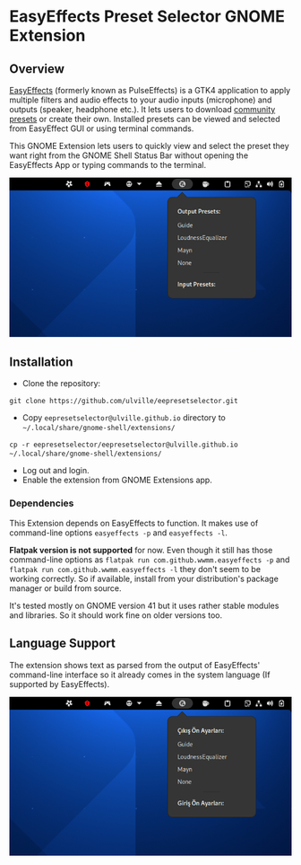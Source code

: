# EasyEffects Preset Selector GNOME Extension

## Overview

[EasyEffects](https://github.com/wwmm/easyeffects) (formerly known as PulseEffects) is a GTK4 application to apply multiple filters and audio effects to your audio inputs (microphone) and outputs (speaker, headphone etc.). It lets users to download [community presets](https://github.com/wwmm/easyeffects/wiki/Community-presets) or create their own. Installed presets can be viewed and selected from EasyEffect GUI or using terminal commands.

This GNOME Extension lets users to quickly view and select the preset they want right from the GNOME Shell Status Bar without opening the EasyEffects App or typing commands to the terminal.

![Extension](./screenshots/screenshot.png)

## Installation

- Clone the repository:
```
git clone https://github.com/ulville/eepresetselector.git
```
- Copy `eepresetselector@ulville.github.io` directory to `~/.local/share/gnome-shell/extensions/`
```
cp -r eepresetselector/eepresetselector@ulville.github.io ~/.local/share/gnome-shell/extensions/
```
- Log out and login.
- Enable the extension from GNOME Extensions app.

### Dependencies

This Extension depends on EasyEffects to function. It makes use of command-line options `easyeffects -p` and `easyeffects -l`.

**Flatpak version is not supported** for now. Even though it still has those command-line options as `flatpak run com.github.wwmm.easyeffects -p` and `flatpak run com.github.wwmm.easyeffects -l` they don't seem to be working correctly. So if available, install from your distribution's package manager or build from source.

It's tested mostly on GNOME version 41 but it uses rather stable modules and libraries. So it should work fine on older versions too.

## Language Support

The extension shows text as parsed from the output of EasyEffects' command-line interface so it already comes in the system language (If supported by EasyEffects).

![When system language set to Turkish](./screenshots/screenshot-turkish.png)
